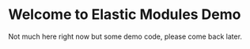 # Welcome to Elastic Modules Demo

Not much here right now but some demo code, please come back later.